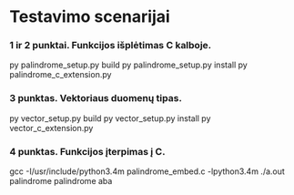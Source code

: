 # Testavimo scenarijai
### 1 ir 2 punktai. Funkcijos išplėtimas C kalboje.
py palindrome_setup.py build
py palindrome_setup.py install
py palindrome_c_extension.py

### 3 punktas. Vektoriaus duomenų tipas.
py vector_setup.py build
py vector_setup.py install
py vector_c_extension.py

### 4 punktas. Funkcijos įterpimas į C.
gcc -I/usr/include/python3.4m palindrome_embed.c -lpython3.4m
./a.out palindrome palindrome aba